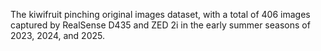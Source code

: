 The kiwifruit pinching original images dataset, with a total of 406 images captured by RealSense D435 and ZED 2i in the early summer seasons of 2023, 2024, and 2025.

